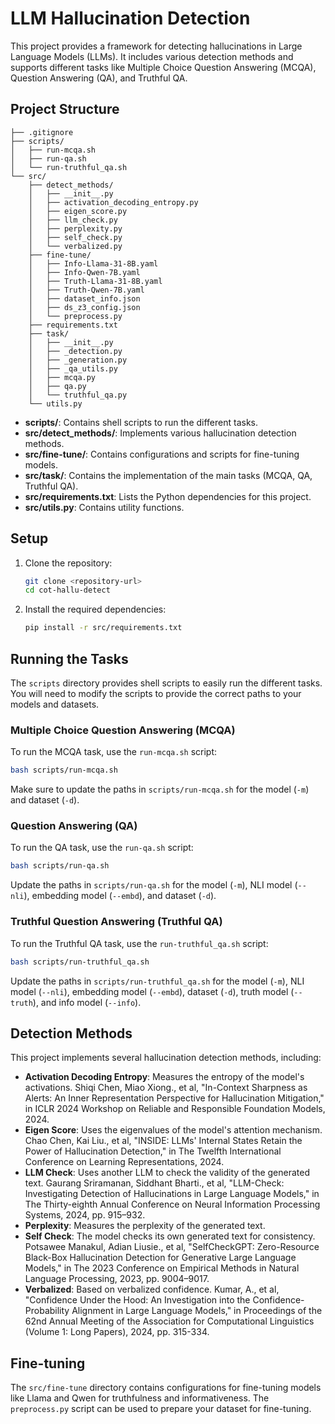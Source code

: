 # LLM Hallucination Detection

This project provides a framework for detecting hallucinations in Large Language Models (LLMs). It includes various detection methods and supports different tasks like Multiple Choice Question Answering (MCQA), Question Answering (QA), and Truthful QA.

## Project Structure

```
├── .gitignore
├── scripts/
│   ├── run-mcqa.sh
│   ├── run-qa.sh
│   └── run-truthful_qa.sh
└── src/
    ├── detect_methods/
    │   ├── __init__.py
    │   ├── activation_decoding_entropy.py
    │   ├── eigen_score.py
    │   ├── llm_check.py
    │   ├── perplexity.py
    │   ├── self_check.py
    │   └── verbalized.py
    ├── fine-tune/
    │   ├── Info-Llama-31-8B.yaml
    │   ├── Info-Qwen-7B.yaml
    │   ├── Truth-Llama-31-8B.yaml
    │   ├── Truth-Qwen-7B.yaml
    │   ├── dataset_info.json
    │   ├── ds_z3_config.json
    │   └── preprocess.py
    ├── requirements.txt
    ├── task/
    │   ├── __init__.py
    │   ├── _detection.py
    │   ├── _generation.py
    │   ├── _qa_utils.py
    │   ├── mcqa.py
    │   ├── qa.py
    │   └── truthful_qa.py
    └── utils.py
```

- **scripts/**: Contains shell scripts to run the different tasks.
- **src/detect_methods/**: Implements various hallucination detection methods.
- **src/fine-tune/**: Contains configurations and scripts for fine-tuning models.
- **src/task/**: Contains the implementation of the main tasks (MCQA, QA, Truthful QA).
- **src/requirements.txt**: Lists the Python dependencies for this project.
- **src/utils.py**: Contains utility functions.

## Setup

1.  Clone the repository:
    ```bash
    git clone <repository-url>
    cd cot-hallu-detect
    ```

2.  Install the required dependencies:
    ```bash
    pip install -r src/requirements.txt
    ```

## Running the Tasks

The `scripts` directory provides shell scripts to easily run the different tasks. You will need to modify the scripts to provide the correct paths to your models and datasets.

### Multiple Choice Question Answering (MCQA)

To run the MCQA task, use the `run-mcqa.sh` script:

```bash
bash scripts/run-mcqa.sh
```

Make sure to update the paths in `scripts/run-mcqa.sh` for the model (`-m`) and dataset (`-d`).

### Question Answering (QA)

To run the QA task, use the `run-qa.sh` script:

```bash
bash scripts/run-qa.sh
```

Update the paths in `scripts/run-qa.sh` for the model (`-m`), NLI model (`--nli`), embedding model (`--embd`), and dataset (`-d`).

### Truthful Question Answering (Truthful QA)

To run the Truthful QA task, use the `run-truthful_qa.sh` script:

```bash
bash scripts/run-truthful_qa.sh
```

Update the paths in `scripts/run-truthful_qa.sh` for the model (`-m`), NLI model (`--nli`), embedding model (`--embd`), dataset (`-d`), truth model (`--truth`), and info model (`--info`).

## Detection Methods

This project implements several hallucination detection methods, including:

-   **Activation Decoding Entropy**: Measures the entropy of the model's activations.
    Shiqi Chen, Miao Xiong., et al, "In-Context Sharpness as Alerts: An Inner Representation Perspective for Hallucination Mitigation," in ICLR 2024 Workshop on Reliable and Responsible Foundation Models, 2024.
-   **Eigen Score**: Uses the eigenvalues of the model's attention mechanism.
    Chao Chen,  Kai Liu., et al, "INSIDE: LLMs' Internal States Retain the Power of Hallucination Detection," in The Twelfth International Conference on Learning Representations, 2024.
-   **LLM Check**: Uses another LLM to check the validity of the generated text.
    Gaurang Sriramanan, Siddhant Bharti., et al, "LLM-Check: Investigating Detection of Hallucinations in Large Language Models," in The Thirty-eighth Annual Conference on Neural Information Processing Systems, 2024, pp. 915–932.
-   **Perplexity**: Measures the perplexity of the generated text.
-   **Self Check**: The model checks its own generated text for consistency.
    Potsawee Manakul, Adian Liusie., et al, "SelfCheckGPT: Zero-Resource Black-Box Hallucination Detection for Generative Large Language Models," in The 2023 Conference on Empirical Methods in Natural Language Processing, 2023, pp. 9004–9017.
-   **Verbalized**: Based on verbalized confidence.
    Kumar, A., et al, "Confidence Under the Hood: An Investigation into the Confidence-Probability Alignment in Large Language Models," in Proceedings of the 62nd Annual Meeting of the Association for Computational Linguistics (Volume 1: Long Papers), 2024, pp. 315-334.

## Fine-tuning

The `src/fine-tune` directory contains configurations for fine-tuning models like Llama and Qwen for truthfulness and informativeness. The `preprocess.py` script can be used to prepare your dataset for fine-tuning.